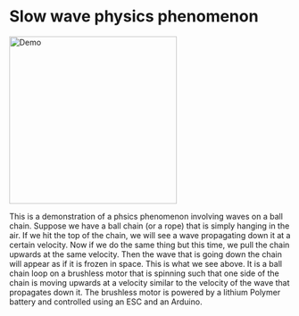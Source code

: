 # Slow wave physics phenomenon

<img src="demo_gif.gif" width="300" alt="Demo">

This is a demonstration of a phsics phenomenon involving waves on a ball chain. Suppose we have a ball chain (or a rope) that is simply hanging in the air. If we hit the top of the chain, we will see a wave propagating down it at a certain velocity. Now if we do the same thing but this time, we pull the chain upwards at the same velocity. Then the wave that is going down the chain will appear as if it is frozen in space. This is what we see above. It is a ball chain loop on a brushless motor that is spinning such that one side of the chain is moving upwards at a velocity similar to the velocity of the wave that propagates down it. The brushless motor is powered by a lithium Polymer battery and controlled using an ESC and an Arduino.
